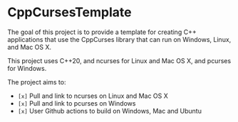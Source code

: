 # CppCursesTemplate

The goal of this project is to provide a template for creating C++ applications that use the CppCurses library that can run on Windows, Linux, and Mac OS X.

This project uses C++20, and ncurses for Linux and Mac OS X, and pcurses for Windows.

The project aims to:

* `[x]` Pull and link to ncurses on Linux and Mac OS X
* `[x]` Pull and link to pcurses on Windows
* `[x]` User Github actions to build on Windows, Mac and Ubuntu

